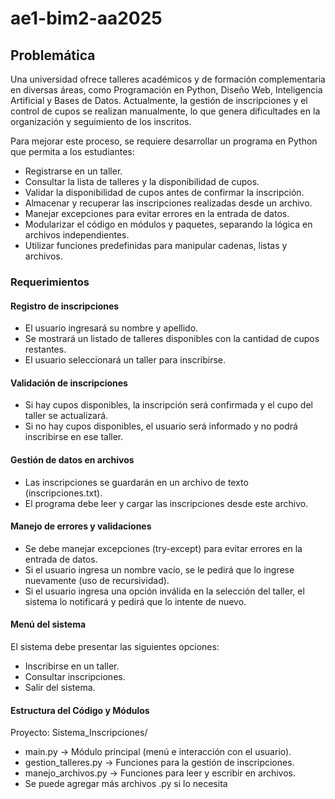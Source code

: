 # ae1-bim2-aa2025

## Problemática

Una universidad ofrece talleres académicos y de formación complementaria en diversas áreas, como Programación en Python, Diseño Web, Inteligencia Artificial y Bases de Datos. Actualmente, la gestión de inscripciones y el control de cupos se realizan manualmente, lo que genera dificultades en la organización y seguimiento de los inscritos.

Para mejorar este proceso, se requiere desarrollar un programa en Python que permita a los estudiantes:

* Registrarse en un taller.
* Consultar la lista de talleres y la disponibilidad de cupos.
* Validar la disponibilidad de cupos antes de confirmar la inscripción.
* Almacenar y recuperar las inscripciones realizadas desde un archivo.
* Manejar excepciones para evitar errores en la entrada de datos.
* Modularizar el código en módulos y paquetes, separando la lógica en archivos independientes.
* Utilizar funciones predefinidas para manipular cadenas, listas y archivos.

### Requerimientos

#### Registro de inscripciones

* El usuario ingresará su nombre y apellido.
* Se mostrará un listado de talleres disponibles con la cantidad de cupos restantes.
* El usuario seleccionará un taller para inscribirse.

#### Validación de inscripciones
* Si hay cupos disponibles, la inscripción será confirmada y el cupo del taller se actualizará.
* Si no hay cupos disponibles, el usuario será informado y no podrá inscribirse en ese taller.

#### Gestión de datos en archivos
* Las inscripciones se guardarán en un archivo de texto (inscripciones.txt).
* El programa debe leer y cargar las inscripciones desde este archivo.

#### Manejo de errores y validaciones
* Se debe manejar excepciones (try-except) para evitar errores en la entrada de datos.
* Si el usuario ingresa un nombre vacío, se le pedirá que lo ingrese nuevamente (uso de recursividad).
* Si el usuario ingresa una opción inválida en la selección del taller, el sistema lo notificará y pedirá que lo intente de nuevo.

#### Menú del sistema
El sistema debe presentar las siguientes opciones:
* Inscribirse en un taller.
* Consultar inscripciones.
* Salir del sistema.

#### Estructura del Código y Módulos
Proyecto: Sistema_Inscripciones/
* main.py → Módulo principal (menú e interacción con el usuario).
* gestion_talleres.py → Funciones para la gestión de inscripciones.
* manejo_archivos.py → Funciones para leer y escribir en archivos.
* Se puede agregar más archivos .py si lo necesita

